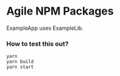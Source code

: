 # Agile NPM Packages

ExampleApp uses ExampleLib.

### How to test this out?

```
yarn
yarn build
yarn start
```

